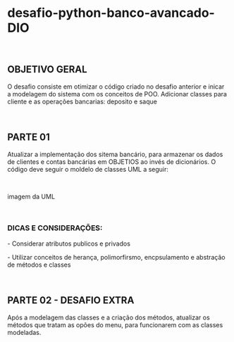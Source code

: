 <h1>desafio-python-banco-avancado-DIO</h1>
<br>
<h2>OBJETIVO GERAL</h2>
<p>O desafio consiste em otimizar o código criado no desafio anterior e inicar a modelagem do sistema com os conceitos de POO. Adicionar classes para cliente e as operações bancarias: deposito e saque</p>
<br>
<h2>PARTE 01</h2>
<p>Atualizar a implementação dos sitema bancário, para armazenar os dados de clientes e contas bancárias em OBJETIOS ao invés de dicionários. O código deve seguir o moldelo de classes UML a seguir:</p>
<br>
<p>imagem da UML</p>
<br>
<h3>DICAS E CONSIDERAÇÕES:</h3>
<p>- Considerar atributos publicos e privados</p>
<p>- Utilizar conceitos de herança, polimorfirsmo, encpsulamento e abstração de métodos e classes</p>
<br>
<h2>PARTE 02 - DESAFIO EXTRA</h2>
<p>Após a modelagem das classes e a criação dos métodos, atualizar os métodos que tratam as opões do menu, para funcionarem com as classes modeladas.</p>
